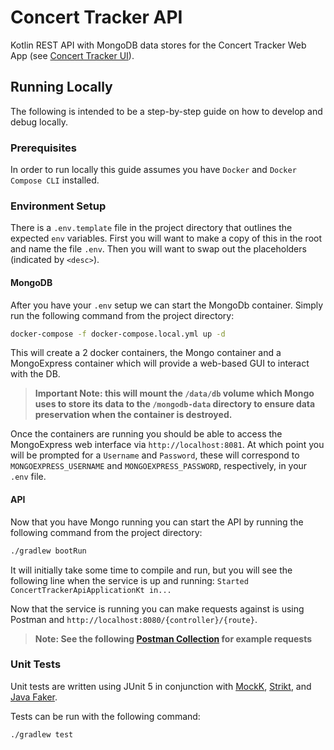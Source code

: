 # Concert Tracker API

Kotlin REST API with MongoDB data stores for the Concert Tracker Web App (see [Concert Tracker UI](https://github.com/econell/concert-tracker-ui-react)).

## Running Locally
The following is intended to be a step-by-step guide on how to develop and debug locally.
### Prerequisites
In order to run locally this guide assumes you have `Docker` and `Docker Compose CLI` installed.

### Environment Setup

There is a `.env.template` file in the project directory that outlines the expected `env` variables. 
First you will want to make a copy of this in the root and name the file `.env`.
Then you will want to swap out the placeholders (indicated by `<desc>`).

#### MongoDB

After you have your `.env` setup we can start the MongoDb container. 
Simply run the following command from the project directory:
``` bash
docker-compose -f docker-compose.local.yml up -d
```
This will create a 2 docker containers, the Mongo container and a MongoExpress container which will provide a web-based GUI to interact with the DB.

> **Important Note: this will mount the `/data/db` volume which Mongo uses to store its data to the `/mongodb-data` directory to ensure data preservation when the container is destroyed.** 

Once the containers are running you should be able to access the MongoExpress web interface via `http://localhost:8081`. 
At which point you will be prompted for a `Username` and `Password`, these will correspond to `MONGOEXPRESS_USERNAME` and `MONGOEXPRESS_PASSWORD`, respectively, in your `.env` file.

#### API

Now that you have Mongo running you can start the API by running the following command from the project directory:
```bash
./gradlew bootRun
```

It will initially take some time to compile and run, but you will see the following line when the service is up and running:
`Started ConcertTrackerApiApplicationKt in...`

Now that the service is running you can make requests against is using Postman and `http://localhost:8080/{controller}/{route}`.

> **Note: See the following [Postman Collection](https://www.getpostman.com/collections/ffca384a573896d3a252) for example requests**

### Unit Tests

Unit tests are written using JUnit 5 in conjunction with [MockK](https://mockk.io/), [Strikt](https://strikt.io/), and [Java Faker](https://github.com/DiUS/java-faker).

Tests can be run with the following command:
```bash
./gradlew test
```